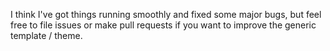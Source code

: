 I think I've got things running smoothly and fixed some major bugs, but feel free to file issues or make pull requests if you want to improve the generic template / theme.
